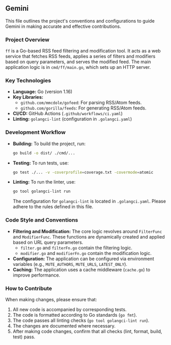 ## Gemini
This file outlines the project's conventions and configurations to guide Gemini in making accurate and effective contributions.

### Project Overview
`ff` is a Go-based RSS feed filtering and modification tool. It acts as a web service that fetches RSS feeds, applies a series of filters and modifiers based on query parameters, and serves the modified feed. The main application logic is in `cmd/ff/main.go`, which sets up an HTTP server.

### Key Technologies
- **Language:** Go (version 1.16)
- **Key Libraries:**
    - `github.com/mmcdole/gofeed`: For parsing RSS/Atom feeds.
    - `github.com/gorilla/feeds`: For generating RSS/Atom feeds.
- **CI/CD:** GitHub Actions (`.github/workflows/ci.yaml`)
- **Linting:** `golangci-lint` (configuration in `.golangci.yaml`)

### Development Workflow
- **Building:** To build the project, run:
  ```sh
  go build -o dist/ ./cmd/...
  ```
- **Testing:** To run tests, use:
  ```sh
  go test ./... -v -coverprofile=coverage.txt -covermode=atomic
  ```
- **Linting:** To run the linter, use:
  ```sh
  go tool golangci-lint run
  ```
  The configuration for `golangci-lint` is located in `.golangci.yaml`. Please adhere to the rules defined in this file.

### Code Style and Conventions
- **Filtering and Modification:** The core logic revolves around `FilterFunc` and `ModifierFunc`. These functions are dynamically created and applied based on URL query parameters.
  - `filter.go` and `filterFn.go` contain the filtering logic.
  - `modifier.go` and `modifierFn.go` contain the modification logic.
- **Configuration:** The application can be configured via environment variables (e.g., `MUTE_AUTHORS`, `MUTE_URLS`, `LATEST_ONLY`).
- **Caching:** The application uses a cache middleware (`cache.go`) to improve performance.

### How to Contribute
When making changes, please ensure that:
1.  All new code is accompanied by corresponding tests.
2.  The code is formatted according to Go standards (`go fmt`).
3.  The code passes all linting checks (`go tool golangci-lint run`).
4.  The changes are documented where necessary.
5.  After making code changes, confirm that all checks (lint, format, build, test) pass.
